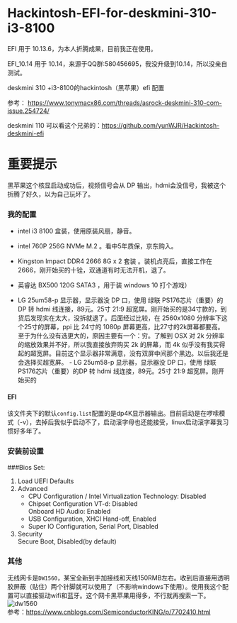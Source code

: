 # Hackintosh-EFI-for-deskmini-310-i3-8100


EFI 用于 10.13.6，为本人折腾成果，目前我正在使用。

EFI_10.14 用于 10.14，来源于QQ群:580456695，我没升级到10.14，所以没亲自测试。

deskmini 310 +i3-8100的hackintosh（黑苹果）efi 配置

参考： https://www.tonymacx86.com/threads/asrock-deskmini-310-com-issue.254724/

deskmini 110 可以看这个兄弟的：https://github.com/yunWJR/Hackintosh-deskmini-efi

# **重要提示**

黑苹果这个核显启动成功后，视频信号会从 DP 输出，hdmi会没信号，我被这个折腾了好久，以为自己玩坏了。



### 我的配置

- intel  i3 8100 盒装，使用原装风扇，静音。

- intel 760P 256G NVMe M.2 。看中5年质保，京东购入。

- Kingston Impact DDR4 2666 8G x 2 套装 。装机点亮后，直接工作在 2666，刚开始买的十铨，双通道有时无法开机，退了。

- 英睿达 BX500  120G SATA3 ，用于装 windows 10 打个游戏）

- LG 25um58-p 显示器，显示器没 DP 口，使用 绿联  PS176芯片（重要）的DP 转 hdmi 线连接，89元。25寸 21:9 超宽屏。刚开始买的是34寸款的，到货后发现实在太大，没拆就退了。后面经过比较，在 2560x1080 分辨率下这个25寸的屏幕，ppi 比 24寸的 1080p 屏幕更高，比27寸的2k屏幕都要高。 至于为什么没有选更大的，原因主要有一个：穷。了解到 OSX 对 2k 分辨率的缩放效果并不好，所以我直接放弃购买 2k 的屏幕，而 4k 似乎没有我买得起的超宽屏。目前这个显示器非常满意，没有双屏中间那个黑边。以后我还是会选择买超宽屏。	- LG 25um58-p 显示器，显示器没 DP 口，使用 绿联  PS176芯片（重要）的DP 转 hdmi 线连接，89元。25寸 21:9 超宽屏。刚开始买的
 #### EFI	
该文件夹下的默认`config.list`配置的是dp4K显示器输出。目前启动是在啰嗦模式（-v），去掉后我似乎启动不了，启动滚字母也还能接受，linux启动滚字幕我习惯好多年了。	
 ### 安装前设置	
###Bios Set:	
1. Load UEFI Defaults	
 2. Advanced	
    - CPU Configuration / Intel Virtualization Technology: Disabled	
    - Chipset Configuration	
        VT-d: Disabled	
        Onboard HD Audio: Enabled	
     - USB Configuration, XHCI Hand-off, Enabled	
    - Super IO Configuration, Serial Port, Disabled	
 3. Security	
Secure Boot, Disabled(by default)	
 ### 其他	
无线网卡是`DW1560`，某宝全新到手加接线和天线150RMB左右。收到后直接用透明胶屏蔽（贴住）两个针脚就可以使用了（不影响windows下使用）。使用我这个配置可以直接驱动wifi和蓝牙。这个网卡黑苹果用得多，不行就再搜索一下。	
 ![dw1560](DW1560.png)	
 参考：https://www.cnblogs.com/SemiconductorKING/p/7702410.html
